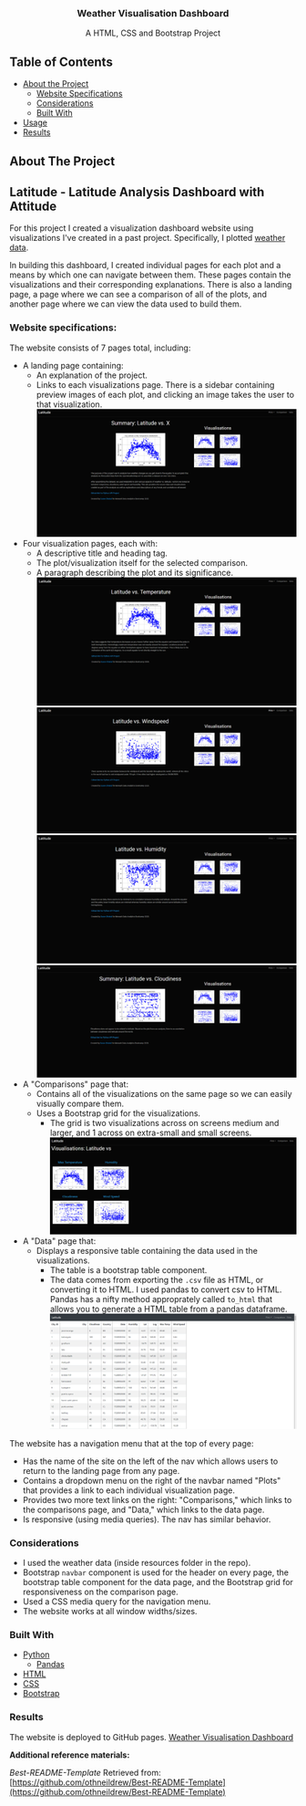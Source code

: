 <!---Project Logo -->
<br />
<p align="center">
  <h3 align="center">Weather Visualisation Dashboard</h3>
  <p align="center">
    A HTML, CSS and Bootstrap Project
    <br />
</p>
</p>


<!-- TABLE OF CONTENTS -->
## Table of Contents

* [About the Project](#about-the-project)
  * [Website Specifications](#website-specifications)
  * [Considerations](#considerations)
  * [Built With](#built-with)
* [Usage](#usage)
* [Results](#results)
  

<!-- ABOUT THE PROJECT -->
## About The Project
## Latitude - Latitude Analysis Dashboard with Attitude

For this project I created a visualization dashboard website using visualizations I've created in a past project. Specifically, I plotted [weather data](Resources/cities.csv).

In building this dashboard, I created individual pages for each plot and a means by which one can navigate between them. These pages contain the visualizations and their corresponding explanations. There is also a landing page, a page where we can see a comparison of all of the plots, and another page where we can view the data used to build them.

### Website specifications:

The website consists of 7 pages total, including:

* A landing page containing:
  * An explanation of the project.
  * Links to each visualizations page. There is a sidebar containing preview images of each plot, and clicking an image takes the user to that visualization.
  ![Landing](WebVisualizations/Images/landing.png)
* Four visualization pages, each with:
  * A descriptive title and heading tag.
  * The plot/visualization itself for the selected comparison.
  * A paragraph describing the plot and its significance.
  ![Temperature](WebVisualizations/Images/latvstemp.png)
  ![Windspeed](WebVisualizations/Images/latvswindspeed.png)
  ![Humidity](WebVisualizations/Images/latvshumidity.png)
  ![Cloudiness](WebVisualizations/Images/latvscloudiness.png)
* A "Comparisons" page that:
  * Contains all of the visualizations on the same page so we can easily visually compare them.
  * Uses a Bootstrap grid for the visualizations.
    * The grid is two visualizations across on screens medium and larger, and 1 across on extra-small and small screens.
    ![Comparisons](WebVisualizations/Images/comparisons.png)
* A "Data" page that:
  * Displays a responsive table containing the data used in the visualizations.
    * The table is a bootstrap table component. 
    * The data comes from exporting the `.csv` file as HTML, or converting it to HTML. I used pandas to convert csv to HTML. Pandas has a nifty method approprately called `to_html` that allows you to generate a HTML table from a pandas dataframe. 
    ![Data](WebVisualizations/Images/data.png)

The website has a navigation menu that at the top of every page:

* Has the name of the site on the left of the nav which allows users to return to the landing page from any page.
* Contains a dropdown menu on the right of the navbar named "Plots" that provides a link to each individual visualization page.
* Provides two more text links on the right: "Comparisons," which links to the comparisons page, and "Data," which links to the data page.
* Is responsive (using media queries). The nav has similar behavior. 


### Considerations

* I used the weather data (inside resources folder in the repo).
* Bootstrap `navbar` component is used for the header on every page, the bootstrap table component for the data page, and the Bootstrap grid for responsiveness on the comparison page.
* Used a CSS media query for the navigation menu.
* The website works at all window widths/sizes.

### Built With
* [Python](https://www.python.org/about/)
  * [Pandas](https://pandas.pydata.org/pandas-docs/stable/getting_started/index.html)
* [HTML](https://developer.mozilla.org/en-US/docs/Web/HTML)
* [CSS](https://developer.mozilla.org/en-US/docs/Web/CSS#:~:text=Cascading%20Style%20Sheets%20%28CSS%29%20is%20a%20stylesheet%20language,on%20paper%2C%20in%20speech%2C%20or%20on%20other%20media.)
* [Bootstrap](https://maxcdn.bootstrapcdn.com/bootstrap/4.0.0/css/bootstrap.min.css)

### Results
The website is deployed to GitHub pages. <a href="https://susovd.github.io/Weather-Visualisation-Dashboard/WebVisualizations/index.html" alt="Weather Visualisation Dashboard"> Weather Visualisation Dashboard</a>


**Additional reference materials:**

_Best-README-Template_ Retrieved from: [https://github.com/othneildrew/Best-README-Template](https://github.com/othneildrew/Best-README-Template)






